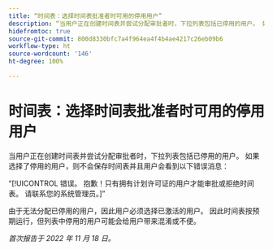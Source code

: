 ```yaml
---
title: “时间表：选择时间表批准者时可用的停用用户”
description: “当用户正在创建时间表并尝试分配审批者时，下拉列表包括已停用的用户。 如果选择了停用的用户，则不会保存时间表并且用户会看到一条错误消息。”
hidefromtoc: true
source-git-commit: 800d8330bfc7a4f964ea4f4b4ae4217c26eb09b6
workflow-type: ht
source-wordcount: '146'
ht-degree: 100%

---
```



# 时间表：选择时间表批准者时可用的停用用户

<!--
>[!NOTE]
>
>This issue was fixed on December 1, 2022.
-->

当用户正在创建时间表并尝试分配审批者时，下拉列表包括已停用的用户。 如果选择了停用的用户，则不会保存时间表并且用户会看到以下错误消息：

“[!UICONTROL 错误。 抱歉！只有拥有计划许可证的用户才能审批或拒绝时间表。 请联系您的系统管理员。]”

由于无法分配已停用的用户，因此用户必须选择已激活的用户。 因此时间表按预期运行，但列表中停用的用户可能会给用户带来混淆或不便。

_首次报告于 2022 年 11 月 18 日。_


